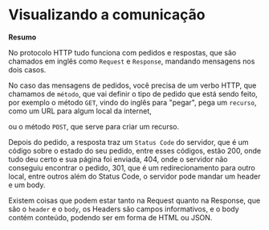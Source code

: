 # Visualizando a comunicação

**Resumo**

No protocolo HTTP tudo funciona com pedidos e respostas, que são chamados em inglês como ``Request`` e ``Response``, mandando mensagens nos dois casos.

No caso das mensagens de pedidos, você precisa de um verbo HTTP, que chamamos de ``método``, que vai definir o tipo de pedido que está sendo feito, por exemplo o método ``GET``, vindo do inglês para "pegar", pega um ``recurso``, como um URL para algum local da internet, 

ou o método ``POST``, que serve para criar um recurso.

Depois do pedido, a resposta traz um ``Status Code`` do servidor, que é um código sobre o estado do seu pedido, entre esses códigos, estão 200, onde tudo deu certo e sua página foi enviada, 404, onde o servidor não conseguiu encontrar o pedido, 301, que é um redirecionamento para outro local, entre outros além do Status Code, o servidor pode mandar um header e um body.

Existem coisas que podem estar tanto na Request quanto na Response, que são o ``header`` e o ``body``, os Headers são campos informativos, e o body contém conteúdo, podendo ser em forma de HTML ou JSON.